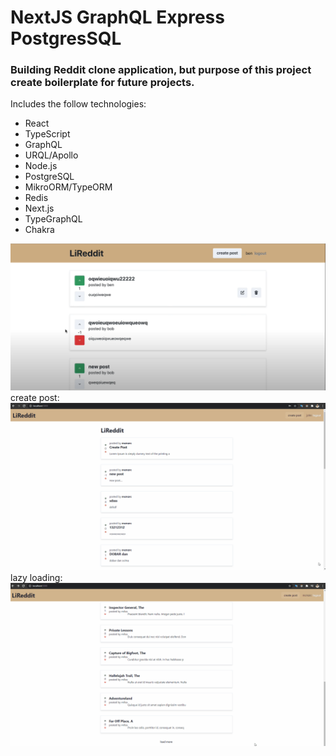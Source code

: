 # NextJS GraphQL Express PostgresSQL

<h3>Building Reddit clone application, but purpose of this project create boilerplate for future projects.</h3>

Includes the follow technologies:

- React
- TypeScript
- GraphQL
- URQL/Apollo
- Node.js
- PostgreSQL
- MikroORM/TypeORM
- Redis
- Next.js
- TypeGraphQL
- Chakra

<img alt="Lireddit" src="./screenshots/Lireddit 1.png" />
create post:
<img alt="Lireddit" src="./screenshots/CRUD.gif" />
lazy loading:
<img alt="Lireddit" src="./screenshots/lazy_loading.gif" />

